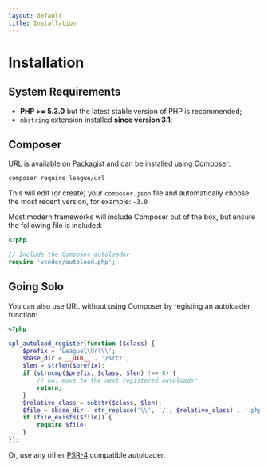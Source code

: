 ```yaml
---
layout: default
title: Installation
---
```


# Installation

## System Requirements

* **PHP >= 5.3.0** but the latest stable version of PHP is recommended;
* `mbstring` extension installed **since version 3.1**;

## Composer

URL is available on [Packagist](https://packagist.org/packages/league/url) and can be installed using [Composer](https://getcomposer.org/):

~~~
composer require league/url
~~~

This will edit (or create) your `composer.json` file and automatically choose the most recent version, for example: `~3.0`


Most modern frameworks will include Composer out of the box, but ensure the following file is included:

~~~php
<?php

// Include the Composer autoloader
require 'vendor/autoload.php';
~~~

## Going Solo

You can also use URL without using Composer by registing an autoloader function:

~~~php
<?php

spl_autoload_register(function ($class) {
    $prefix = 'League\\Url\\';
    $base_dir = __DIR__ . '/src/';
    $len = strlen($prefix);
    if (strncmp($prefix, $class, $len) !== 0) {
        // no, move to the next registered autoloader
        return;
    }
    $relative_class = substr($class, $len);
    $file = $base_dir . str_replace('\\', '/', $relative_class) . '.php';
    if (file_exists($file)) {
        require $file;
    }
});
~~~

Or, use any other [PSR-4](http://www.php-fig.org/psr/psr-4/) compatible autoloader.
